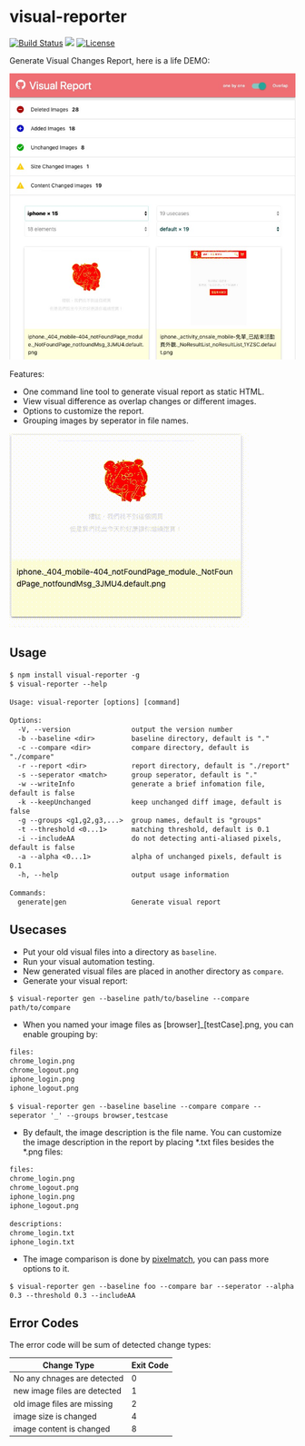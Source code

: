 visual-reporter
===============

[![Build Status](https://travis-ci.org/zordius/visual-reporter.svg?branch=master)](https://travis-ci.org/zordius/visual-reporter) <a href="https://www.npmjs.com/package/visual-reporter"><img src="https://badge.fury.io/js/visual-reporter.svg" /></a> [![License](https://img.shields.io/badge/license-MIT-green.svg)](LICENSE)

Generate Visual Changes Report, here is a life DEMO:

<a href="https://zordius.github.io/visual-reporter/"><img src="example1.jpg" /></a>

Features:
 * One command line tool to generate visual report as static HTML.
 * View visual difference as overlap changes or different images.
 * Options to customize the report.
 * Grouping images by seperator in file names.

<a href="https://zordius.github.io/visual-reporter/"><img src="diff.gif" /></a>

Usage
-----

```
$ npm install visual-reporter -g
$ visual-reporter --help

Usage: visual-reporter [options] [command]

Options:
  -V, --version               output the version number
  -b --baseline <dir>         baseline directory, default is "."
  -c --compare <dir>          compare directory, default is "./compare"
  -r --report <dir>           report directory, default is "./report"
  -s --seperator <match>      group seperator, default is "."
  -w --writeInfo              generate a brief infomation file, default is false
  -k --keepUnchanged          keep unchanged diff image, default is false
  -g --groups <g1,g2,g3,...>  group names, default is "groups"
  -t --threshold <0...1>      matching threshold, default is 0.1
  -i --includeAA              do not detecting anti-aliased pixels, default is false
  -a --alpha <0...1>          alpha of unchanged pixels, default is 0.1
  -h, --help                  output usage information

Commands:
  generate|gen                Generate visual report
```

Usecases
--------

* Put your old visual files into a directory as `baseline`.
* Run your visual automation testing.
* New generated visual files are placed in another directory as `compare`.
* Generate your visual report:
```
$ visual-reporter gen --baseline path/to/baseline --compare path/to/compare
```

* When you named your image files as [browser]_[testCase].png, you can enable grouping by:
```
files:
chrome_login.png
chrome_logout.png
iphone_login.png
iphone_logout.png

$ visual-reporter gen --baseline baseline --compare compare --seperator '_' --groups browser,testcase
```

* By default, the image description is the file name. You can customize the image description in the report by placing *.txt files besides the *.png files:
```
files:
chrome_login.png
chrome_logout.png
iphone_login.png
iphone_logout.png

descriptions:
chrome_login.txt
iphone_login.txt
```

* The image comparison is done by <a href="https://github.com/mapbox/pixelmatch">pixelmatch</a>, you can pass more options to it.
```
$ visual-reporter gen --baseline foo --compare bar --seperator --alpha 0.3 --threshold 0.3 --includeAA
```

Error Codes
-----------

The error code will be sum of detected change types:

| Change Type                  | Exit Code |
|------------------------------|-----------|
| No any chnages are detected  | 0         |
| new image files are detected | 1         |
| old image files are missing  | 2         |
| image size is changed        | 4         |
| image content is changed     | 8         |

